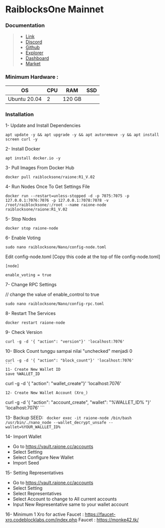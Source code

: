 # RaiblocksOne Mainnet



### Documentation
> - [Link](https://raione.cc/)
> - [Discord](https://discord.com/invite/RRMh2s8ZWT)
> - [Github](https://github.com/raiblocksone/raione-vault)
> - [Explorer](https://explorer.raione.cc/)
> - [Dashboard](https://vault.raione.cc/accounts)
> - [Market](https://nanswap.com/)


### Minimum Hardware :
OS  | CPU     | RAM      | SSD     | 
| ------------- | ------------- | ------------- | -------- |
| Ubuntu 20.04 | 2          | 120 GB         |   | 


### Installation

1- Update and Install Dependencies
```
apt update -y && apt upgrade -y && apt autoremove -y && apt install screen curl -y
```

2- Install Docker
```
apt install docker.io -y
```
3- Pull Images From Docker Hub
```
docker pull raiblocksone/raione:R1_V.02
```
4- Run Nodes Once To Get Settings File
```
docker run --restart=unless-stopped -d -p 7075:7075 -p 127.0.0.1:7076:7076 -p 127.0.0.1:7078:7078 -v /root/raiblocksone/:/root --name raione-node raiblocksone/raione:R1_V.02 
```
5- Stop Nodes 
```
docker stop raione-node
```
6- Enable Voting
```
sudo nano raiblocksone/Nano/config-node.toml
```

Edit config-node.toml [Copy this code at the top of file config-node.toml]
```
[node]
​
enable_voting = true
```
7- Change RPC Settings

// change the value of enable_control to true
```
sudo nano raiblocksone/Nano/config-rpc.toml
```

8- Restart The Services
```
docker restart raione-node
```

9- Check Version
```
curl -g -d '{ "action": "version"}' 'localhost:7076'
```
10- Block Count
tunggu sampai nilai "unchecked" menjadi 0
```
curl -g -d '{ "action": "block_count"}' 'localhost:7076'
​```
11- Create New Wallet ID
save %WALLET_ID
```
curl -g -d '{ "action": "wallet_create"}' 'localhost:7076'
```
12- Create New Wallet Account (Xro_)
```
curl -g -d '{ "action": "account_create", "wallet": "%WALLET_ID% "}' 'localhost:7076'
​```

13- Backup SEED:
​```
docker exec -it raione-node /bin/bash
​```
​```
/usr/bin/./nano_node --wallet_decrypt_unsafe --wallet=%YOUR_WALLLET_ID%
​```

14- Import Wallet 
- Go to https://vault.raione.cc/accounts
- Select Setting
- Select Configure New Wallet
- Import Seed

15- Setting Representatives 
- Go to https://vault.raione.cc/accounts
- Select Setting
- Select Representatives
- Select Account to change to All current accounts
- Input New Representative same to your wallet account

16- Minimum 1 Xro for active 
Faucet : https://faucet-xro.codeblocklabs.com/index.php
Faucet : https://monke42.tk/
